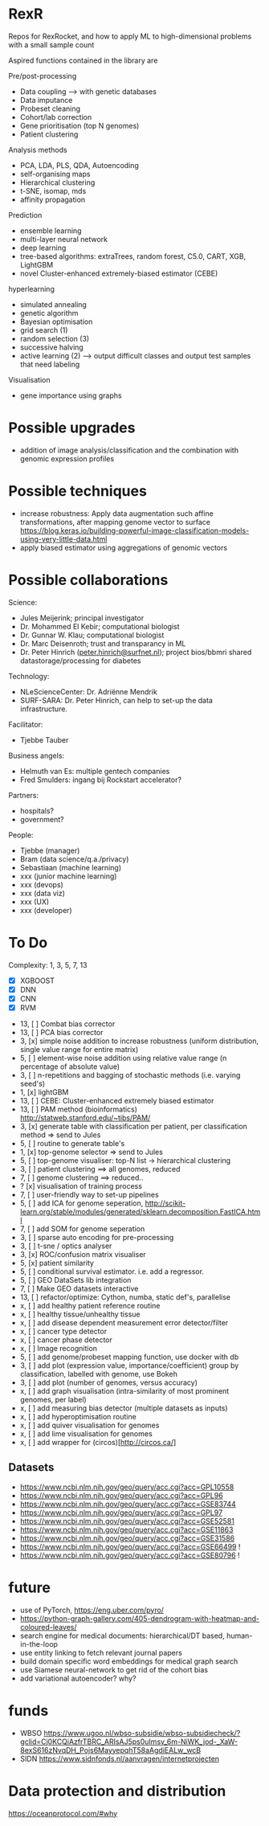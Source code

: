# RexR
Repos for RexRocket, and how to apply ML to high-dimensional problems with a small sample count

Aspired functions contained in the library are

Pre/post-processing
*	Data coupling --> with genetic databases
*	Data imputance
*	Probeset cleaning
*	Cohort/lab correction
*	Gene prioritisation (top N genomes)
*	Patient clustering


Analysis methods
* PCA, LDA, PLS, QDA, Autoencoding
* self-organising maps
* Hierarchical clustering
* t-SNE, isomap, mds
* affinity propagation

Prediction
* ensemble learning
* multi-layer neural network
* deep learning
* tree-based algorithms: extraTrees, random forest, C5.0, CART, XGB, LightGBM
* novel Cluster-enhanced extremely-biased estimator (CEBE)

hyperlearning
* simulated annealing
* genetic algorithm
* Bayesian optimisation
* grid search (1)
* random selection (3)
* successive halving
* active learning (2) --> output difficult classes and output test samples that
                          need labeling

Visualisation
* 	gene importance using graphs


# Possible upgrades

* addition of image analysis/classification and the combination with genomic expression profiles

# Possible techniques
* increase robustness: Apply data augmentation such affine transformations, after mapping genome vector to surface
https://blog.keras.io/building-powerful-image-classification-models-using-very-little-data.html
* apply biased estimator using aggregations of genomic vectors

# Possible collaborations

Science:
*	Jules Meijerink; principal investigator
*	Dr. Mohammed El Kebir; computational biologist 
*	Dr. Gunnar W. Klau; computational biologist
*	Dr. Marc Deisenroth; trust and transparancy in ML
* Dr. Peter Hinrich (peter.hinrich@surfnet.nl); project bios/bbmri shared datastorage/processing for diabetes

Technology:
*	NLeScienceCenter: Dr. Adriënne Mendrik
*	SURF-SARA: Dr. Peter Hinrich, can help to set-up the data infrastructure.

Facilitator:
*	Tjebbe Tauber

Business angels:
*	Helmuth van Es: multiple gentech companies
*	Fred Smulders: ingang bij Rockstart accelerator?

Partners:
*	hospitals? 
*	government?


People:
*	Tjebbe (manager)
* 	Bram (data science/q.a./privacy)
*	Sebastiaan (machine learning)
*	xxx (junior machine learning)
*	xxx (devops)
*	xxx (data viz)
*	xxx (UX)
*	xxx (developer)


# To Do
Complexity: 1, 3, 5, 7, 13
- [x] XGBOOST
- [x] DNN
- [x] CNN 
- [x] RVM
- 13, 	[ ] Combat bias corrector
- 13, 	[ ] PCA bias corrector
- 3, 	[x] simple noise addition to increase robustness (uniform distribution, single value range for entire matrix)
- 5, 	[ ] element-wise noise addition using relative value range (n percentage of absolute value)
- 3, 	[ ] n-repetitions and bagging of stochastic methods (i.e.  varying seed's)
- 1, 	[x] lightGBM
- 13, 	[ ] CEBE: Cluster-enhanced extremely biased estimator
- 13, 	[ ] PAM method (bioinformatics) http://statweb.stanford.edu/~tibs/PAM/
- 3,  	[x] generate table with classification per patient, per classification method => send to Jules
- 5, 	[ ] routine to generate table's
- 1, 	[x] top-genome selector => send to Jules
- 5, 	[ ] top-genome visualiser: top-N list -> hierarchical clustering
- 3,	[ ] patient clustering ==> all genomes, reduced
- 7,	[ ] genome clustering ==> reduced..
- ? 	[x] visualisation of training process
- 7,	[ ] user-friendly way to set-up pipelines
- 5,	[ ] add ICA for genome seperation, http://scikit-learn.org/stable/modules/generated/sklearn.decomposition.FastICA.html
- 7, 	[ ] add SOM for genome seperation
- 3,	[ ] sparse auto encoding for pre-processing
- 3,	[ ] t-sne / optics analyser
- 3,	[x] ROC/confusion matrix visualiser
- 5,	[x] patient similarity
- 5,	[ ] conditional survival estimator. i.e. add a regressor.
- 5,	[ ] GEO DataSets lib integration
- 7,	[ ] Make GEO datasets interactive
- 13,	[ ] refactor/optimize: Cython, numba, static def's, parallelise
- x, 	[ ] add healthy patient reference routine
- x,	[ ] healthy tissue/unhealthy tissue
- x,	[ ] add disease dependent measurement error detector/filter
- x,	[ ] cancer type detector
- x,	[ ] cancer phase detector
- x,	[ ] Image recognition 
- 5,	[ ] add genome/probeset mapping function, use docker with db
- 3, 	[ ] add plot (expression value, importance/coefficient) group by classification, labelled with genome, use Bokeh
- 3,  	[ ] add plot (number of genomes, versus accuracy)
- x,  	[ ] add graph visualisation (intra-similarity of most prominent genomes, per label)
- x,  	[ ] add measuring bias detector (multiple datasets as inputs)
- x,	[ ] add hyperoptimisation routine
- x,	[ ] add quiver visualisation for genomes
- x,	[ ] add lime visualisation for genomes
- x, 	[ ] add wrapper for (circos)[http://circos.ca/]

## Datasets

* https://www.ncbi.nlm.nih.gov/geo/query/acc.cgi?acc=GPL10558
* https://www.ncbi.nlm.nih.gov/geo/query/acc.cgi?acc=GPL96
* https://www.ncbi.nlm.nih.gov/geo/query/acc.cgi?acc=GSE83744
* https://www.ncbi.nlm.nih.gov/geo/query/acc.cgi?acc=GPL97
* https://www.ncbi.nlm.nih.gov/geo/query/acc.cgi?acc=GSE52581
* https://www.ncbi.nlm.nih.gov/geo/query/acc.cgi?acc=GSE11863
* https://www.ncbi.nlm.nih.gov/geo/query/acc.cgi?acc=GSE31586
* https://www.ncbi.nlm.nih.gov/geo/query/acc.cgi?acc=GSE66499 !
* https://www.ncbi.nlm.nih.gov/geo/query/acc.cgi?acc=GSE80796 !

# future

* use of PyTorch, https://eng.uber.com/pyro/
* https://python-graph-gallery.com/405-dendrogram-with-heatmap-and-coloured-leaves/
* search engine for medical documents: hierarchical/DT based, human-in-the-loop
* use entity linking to fetch relevant journal papers
* build domain specific word embeddings for medical graph search
* use Siamese neural-network to get rid of the cohort bias
* add variational autoencoder? why?


# funds
* WBSO https://www.ugoo.nl/wbso-subsidie/wbso-subsidiecheck/?gclid=Cj0KCQiAzfrTBRC_ARIsAJ5ps0uImsv_6m-NiWK_jod-_XaW-8exS616zNvqDH_Pojs6MayyepqhT58aAgdiEALw_wcB
* SIDN https://www.sidnfonds.nl/aanvragen/internetprojecten

# Data protection and distribution

https://oceanprotocol.com/#why
